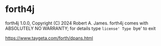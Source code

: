 # forth4j

forth4j 1.0.0, Copyright (C) 2024 Robert A. James.
forth4j comes with ABSOLUTELY NO WARRANTY; for details type `license'
Type `bye' to exit

https://www.taygeta.com/forth/dpans.html

